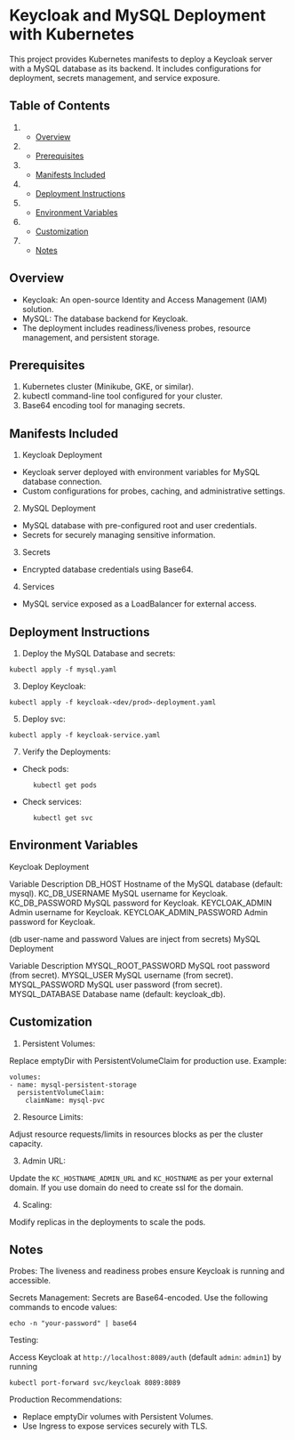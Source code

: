 # Keycloak and MySQL Deployment with Kubernetes

This project provides Kubernetes manifests to deploy a Keycloak server with a MySQL database as its backend. It includes configurations for deployment, secrets management, and service exposure.


## Table of Contents

1. - [Overview](#Overview)
2. - [Prerequisites](#Prerequisites)
3. - [Manifests Included](#Manifests-Included)
4. - [Deployment Instructions](#Deployment-Instructions)
5. - [Environment Variables](#Environment-Variables)
6. - [Customization](#Customization)
7. - [Notes](#Notes)

## Overview

* Keycloak: An open-source Identity and Access Management (IAM) solution.
* MySQL: The database backend for Keycloak.
* The deployment includes readiness/liveness probes, resource management, and persistent storage.

## Prerequisites

1. Kubernetes cluster (Minikube, GKE, or similar).
2. kubectl command-line tool configured for your cluster.
3. Base64 encoding tool for managing secrets.


## Manifests Included

1. Keycloak Deployment

* Keycloak server deployed with environment variables for MySQL database connection.
* Custom configurations for probes, caching, and administrative settings.

2. MySQL Deployment

* MySQL database with pre-configured root and user credentials.
* Secrets for securely managing sensitive information.

3. Secrets

* Encrypted database credentials using Base64.

4. Services

* MySQL service exposed as a LoadBalancer for external access.

## Deployment Instructions

1. Deploy the MySQL Database and secrets:
```
kubectl apply -f mysql.yaml
```
3. Deploy Keycloak:
```
kubectl apply -f keycloak-<dev/prod>-deployment.yaml
```
5. Deploy svc:
```
kubectl apply -f keycloak-service.yaml
```
7. Verify the Deployments:

* Check pods:
```
      kubectl get pods
```
* Check services:
```
      kubectl get svc
```
## Environment Variables

Keycloak Deployment

Variable
Description
DB_HOST
Hostname of the MySQL database (default: mysql).
KC_DB_USERNAME
MySQL username for Keycloak.
KC_DB_PASSWORD
MySQL password for Keycloak.
KEYCLOAK_ADMIN
Admin username for Keycloak.
KEYCLOAK_ADMIN_PASSWORD
Admin password for Keycloak.

(db user-name and password Values are inject from secrets)
MySQL Deployment

Variable
Description
MYSQL_ROOT_PASSWORD
MySQL root password (from secret).
MYSQL_USER
MySQL username (from secret).
MYSQL_PASSWORD
MySQL user password (from secret).
MYSQL_DATABASE
Database name (default: keycloak_db).



## Customization

1. Persistent Volumes:

Replace emptyDir with PersistentVolumeClaim for production use.
Example:
```
volumes:
- name: mysql-persistent-storage
  persistentVolumeClaim:
    claimName: mysql-pvc
```
2. Resource Limits:

Adjust resource requests/limits in resources blocks as per the cluster capacity.

3. Admin URL:

Update the ```KC_HOSTNAME_ADMIN_URL``` and ```KC_HOSTNAME``` as per your external domain. If you use domain do need to create ssl for the domain.

4. Scaling:

Modify replicas in the deployments to scale the pods.

## Notes

Probes: The liveness and readiness probes ensure Keycloak is running and accessible.

Secrets Management: Secrets are Base64-encoded. Use the following commands to encode values:
```
echo -n "your-password" | base64
```

Testing:

Access Keycloak at ```http://localhost:8089/auth``` (default ```admin```: ```admin1```)
by running
```
kubectl port-forward svc/keycloak 8089:8089 
```
Production Recommendations:

* Replace emptyDir volumes with Persistent Volumes.
* Use Ingress to expose services securely with TLS.

